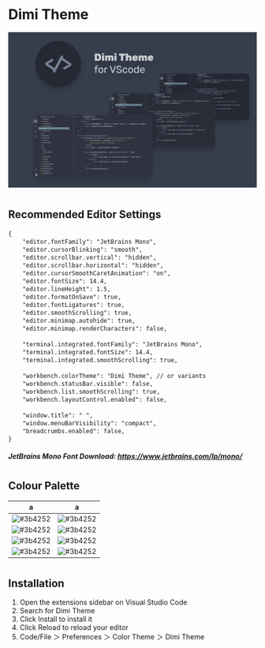 # Dimi Theme

![Card Logo](https://raw.githubusercontent.com/Dimi15/dimi-theme/main/img/cardLogo.png "Card Logo")

#

## Recommended Editor Settings

```
{
    "editor.fontFamily": "JetBrains Mono",
    "editor.cursorBlinking": "smooth",
    "editor.scrollbar.vertical": "hidden",
    "editor.scrollbar.horizontal": "hidden",
    "editor.cursorSmoothCaretAnimation": "on",
    "editor.fontSize": 14.4,
    "editor.lineHeight": 1.5,
    "editor.formatOnSave": true,
    "editor.fontLigatures": true,
    "editor.smoothScrolling": true,
    "editor.minimap.autohide": true,
    "editor.minimap.renderCharacters": false,

    "terminal.integrated.fontFamily": "JetBrains Mono",
    "terminal.integrated.fontSize": 14.4,
    "terminal.integrated.smoothScrolling": true,

    "workbench.colorTheme": "Dimi Theme", // or variants
    "workbench.statusBar.visible": false,
    "workbench.list.smoothScrolling": true,
    "workbench.layoutControl.enabled": false,

    "window.title": " ",
    "window.menuBarVisibility": "compact",
    "breadcrumbs.enabled": false,
}
```

##### JetBrains Mono Font Download: https://www.jetbrains.com/lp/mono/

#

## Colour Palette

| a                                                 | a                                                 |
| ------------------------------------------------- | ------------------------------------------------- |
| ![#3b4252](./img/colourPalette/#3b4252 "#3b4252") | ![#3b4252](./img/colourPalette/#3b4252 "#3b4252") |
| ![#3b4252](./img/colourPalette/#3b4252 "#3b4252") | ![#3b4252](./img/colourPalette/#3b4252 "#3b4252") |
| ![#3b4252](./img/colourPalette/#3b4252 "#3b4252") | ![#3b4252](./img/colourPalette/#3b4252 "#3b4252") |
| ![#3b4252](./img/colourPalette/#3b4252 "#3b4252") | ![#3b4252](./img/colourPalette/#3b4252 "#3b4252") |

#

## Installation

1. Open the extensions sidebar on Visual Studio Code
2. Search for Dimi Theme
3. Click Install to install it
4. Click Reload to reload your editor
5. Code/File ＞ Preferences ＞ Color Theme ＞ Dimi Theme
